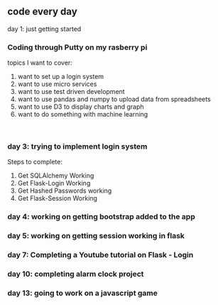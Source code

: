 code every day
---------------------------------------------------

day 1: just getting started
<h3>Coding through Putty on my rasberry pi
</h3>	topics I want to cover:
		<ol>
		<li> want to set up a login system</li>
		<li> want to use micro services</li>
		<li> want to use test driven development</li>
		<li> want to use pandas and numpy to upload data from 
		   spreadsheets</li>
		<li> want to use D3 to display charts and graph</li>
		<li> want to do something with machine learning</li>
</ol>
<br>
<h3>day 3: trying to implement login system
</h3>	Steps to complete:
		<ol>
			<li>Get SQLAlchemy Working </li>
			<li>Get Flask-Login Working</li>
			<li>Get Hashed Passwords working</li>
			<li>Get Flask-Session Working</li>
		</ol>		

<h3>day 4: working on getting bootstrap added to the app</h3>
<h3>day 5: working on getting session working in flask</h3>
<h3>day 7: Completing a Youtube tutorial on Flask - Login</h3>


<h3>day 10: completing alarm clock project <h3>
<h3>day 13: going to work on a javascript game</h3>
